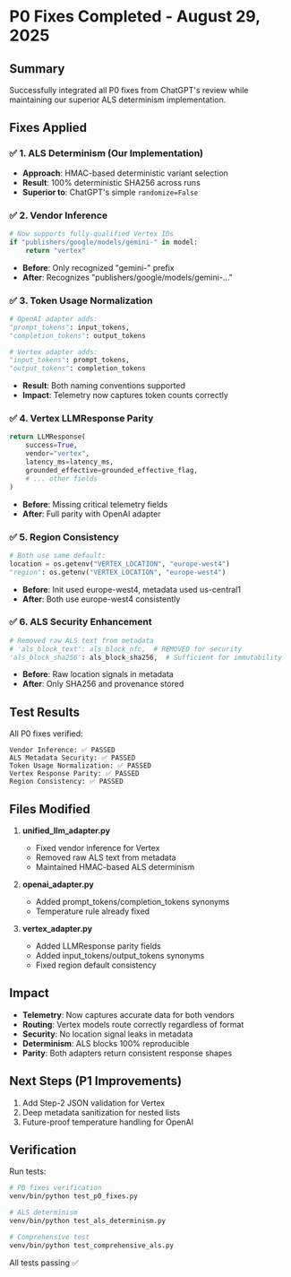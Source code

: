# P0 Fixes Completed - August 29, 2025

## Summary
Successfully integrated all P0 fixes from ChatGPT's review while maintaining our superior ALS determinism implementation.

## Fixes Applied

### ✅ 1. ALS Determinism (Our Implementation)
- **Approach**: HMAC-based deterministic variant selection
- **Result**: 100% deterministic SHA256 across runs
- **Superior to**: ChatGPT's simple `randomize=False`

### ✅ 2. Vendor Inference
```python
# Now supports fully-qualified Vertex IDs
if "publishers/google/models/gemini-" in model:
    return "vertex"
```
- **Before**: Only recognized "gemini-" prefix
- **After**: Recognizes "publishers/google/models/gemini-..."

### ✅ 3. Token Usage Normalization
```python
# OpenAI adapter adds:
"prompt_tokens": input_tokens,
"completion_tokens": output_tokens

# Vertex adapter adds:
"input_tokens": prompt_tokens,
"output_tokens": completion_tokens
```
- **Result**: Both naming conventions supported
- **Impact**: Telemetry now captures token counts correctly

### ✅ 4. Vertex LLMResponse Parity
```python
return LLMResponse(
    success=True,
    vendor="vertex",
    latency_ms=latency_ms,
    grounded_effective=grounded_effective_flag,
    # ... other fields
)
```
- **Before**: Missing critical telemetry fields
- **After**: Full parity with OpenAI adapter

### ✅ 5. Region Consistency
```python
# Both use same default:
location = os.getenv("VERTEX_LOCATION", "europe-west4")
"region": os.getenv("VERTEX_LOCATION", "europe-west4")
```
- **Before**: Init used europe-west4, metadata used us-central1
- **After**: Both use europe-west4 consistently

### ✅ 6. ALS Security Enhancement
```python
# Removed raw ALS text from metadata
# 'als_block_text': als_block_nfc,  # REMOVED for security
'als_block_sha256': als_block_sha256,  # Sufficient for immutability
```
- **Before**: Raw location signals in metadata
- **After**: Only SHA256 and provenance stored

## Test Results

All P0 fixes verified:
```
Vendor Inference: ✅ PASSED
ALS Metadata Security: ✅ PASSED
Token Usage Normalization: ✅ PASSED
Vertex Response Parity: ✅ PASSED
Region Consistency: ✅ PASSED
```

## Files Modified

1. **unified_llm_adapter.py**
   - Fixed vendor inference for Vertex
   - Removed raw ALS text from metadata
   - Maintained HMAC-based ALS determinism

2. **openai_adapter.py**
   - Added prompt_tokens/completion_tokens synonyms
   - Temperature rule already fixed

3. **vertex_adapter.py**
   - Added LLMResponse parity fields
   - Added input_tokens/output_tokens synonyms
   - Fixed region default consistency

## Impact

- **Telemetry**: Now captures accurate data for both vendors
- **Routing**: Vertex models route correctly regardless of format
- **Security**: No location signal leaks in metadata
- **Determinism**: ALS blocks 100% reproducible
- **Parity**: Both adapters return consistent response shapes

## Next Steps (P1 Improvements)

1. Add Step-2 JSON validation for Vertex
2. Deep metadata sanitization for nested lists
3. Future-proof temperature handling for OpenAI

## Verification

Run tests:
```bash
# P0 fixes verification
venv/bin/python test_p0_fixes.py

# ALS determinism
venv/bin/python test_als_determinism.py

# Comprehensive test
venv/bin/python test_comprehensive_als.py
```

All tests passing ✅
